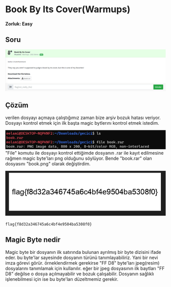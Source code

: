 # Book By Its Cover(Warmups)
#### Zorluk: Easy

## Soru 
![Soru](https://github.com/K4lender/HuntressCTF23_WriteUps/blob/main/Warmups/Book_By_Its_Cover/Book_By_Its_Cover.png)

## Çözüm
verilen dosyayı açmaya çalıştığımız zaman bize arşiv bozuk hatası veriyor. Dosyayı kontrol etmek için ilk başta magic bytlerını kontrol etmek istedim. 

![](https://github.com/K4lender/HuntressCTF23_WriteUps/blob/main/Warmups/Book_By_Its_Cover/Screenshot_3.png)
"File" komutu ile dosyayı kontrol ettiğimde dosyanın .rar ile kayıt edilmesine rağmen magic byte'ları png olduğunu söylüyor. Bende "book.rar" olan dosyasını "book.png" olarak değiştirdim.

![](https://github.com/K4lender/HuntressCTF23_WriteUps/blob/main/Warmups/Book_By_Its_Cover/Screenshot_2.png)

```flag{f8d32a346745a6c4bf4e9504ba5308f0}```

## Magic Byte nedir
Magic byte bir dosyanın ilk satırında bulunan ayrılmış bir byte dizisini ifade eder. bu byte'lar sayesinde dosyanın türünü tanımlayabiliriz. Yani bir nevi imza görevi görür. örneklendirmek gerekirse "FF D8" byte'ları jpeg(resim) dosyalarını tanımlamak için kullanılır. eğer bir jpeg dosyasının ilk baytları "FF D8" değilse o dosya açılmayabilir ve bozuk çalışabilir. Dosyanın sağlıklı işlenebilmesi için ise bu byte'ları düzeltmemiz gerekir.

